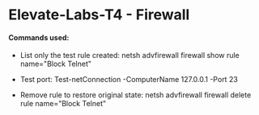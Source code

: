 # Elevate-Labs-T4 - Firewall

#### Commands used:
- List only the test rule created: netsh advfirewall firewall show rule name="Block Telnet"

- Test port: Test-netConnection -ComputerName 127.0.0.1 -Port 23

- Remove rule to restore original state: netsh advfirewall firewall delete rule name="Block Telnet"
